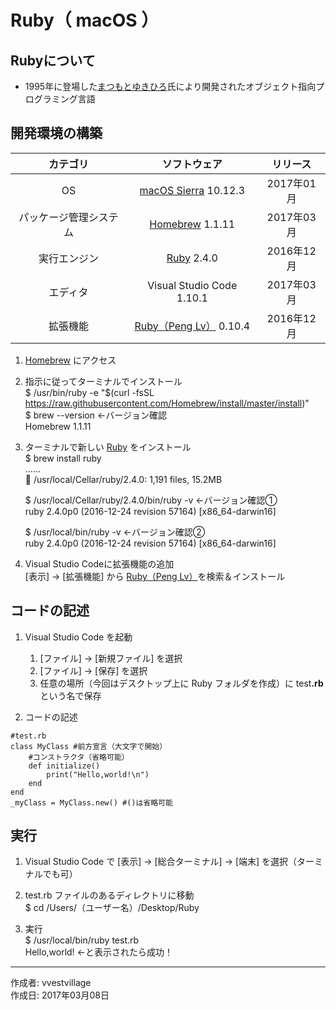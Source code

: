 # Ruby（ macOS ）

## Rubyについて

* 1995年に登場した[まつもとゆきひろ](http://bit.ly/2a8pfxb)氏により開発されたオブジェクト指向プログラミング言語

## 開発環境の構築

|カテゴリ|ソフトウェア|リリース|
|:--:|:--:|:--:|
|OS|[macOS Sierra](https://ja.wikipedia.org/wiki/MacOS_Sierra) 10.12.3|2017年01月|
|パッケージ管理システム|[Homebrew](http://bit.ly/2mr4lzk) 1.1.11|2017年03月|
|実行エンジン|[Ruby](https://www.ruby-lang.org/ja/) 2.4.0|2016年12月|
|エディタ|Visual Studio Code 1.10.1|2017年03月|
|拡張機能|[Ruby（Peng Lv）](https://marketplace.visualstudio.com/items?itemName=rebornix.Ruby) 0.10.4|2016年12月|

1. [Homebrew](https://brew.sh/index_ja.html) にアクセス

1. 指示に従ってターミナルでインストール  
    $ /usr/bin/ruby -e "$(curl -fsSL https://raw.githubusercontent.com/Homebrew/install/master/install)"  
    $ brew --version ←バージョン確認  
    Homebrew 1.1.11

1. ターミナルで新しい [Ruby](http://www.ruby-lang.org/ja/documentation/installation/) をインストール  
    $ brew install ruby  
    ……  
    🍺  /usr/local/Cellar/ruby/2.4.0: 1,191 files, 15.2MB

    $ /usr/local/Cellar/ruby/2.4.0/bin/ruby -v ←バージョン確認①  
    ruby 2.4.0p0 (2016-12-24 revision 57164) [x86_64-darwin16]  

    $ /usr/local/bin/ruby -v ←バージョン確認②  
    ruby 2.4.0p0 (2016-12-24 revision 57164) [x86_64-darwin16]

1. Visual Studio Codeに拡張機能の追加  
    [表示] → [拡張機能] から [Ruby（Peng Lv）](https://marketplace.visualstudio.com/items?itemName=rebornix.Ruby)を検索＆インストール

## コードの記述

1. Visual Studio Code を起動
    1. [ファイル] → [新規ファイル] を選択
    1. [ファイル] → [保存] を選択
    1. 任意の場所（今回はデスクトップ上に Ruby フォルダを作成）に test<b>.rb</b> という名で保存  

1. コードの記述
```
#test.rb
class MyClass #前方宣言（大文字で開始）
    #コンストラクタ（省略可能）
    def initialize()
        print("Hello,world!\n")
    end
end
_myClass = MyClass.new() #()は省略可能
```

## 実行

1. Visual Studio Code で [表示] → [総合ターミナル] → [端末] を選択（ターミナルでも可）

1. test.rb ファイルのあるディレクトリに移動  
$ cd /Users/（ユーザー名）/Desktop/Ruby

1. 実行  
$ /usr/local/bin/ruby test.rb  
Hello,world! ←と表示されたら成功！  

***
作成者: vvestvillage  
作成日: 2017年03月08日
